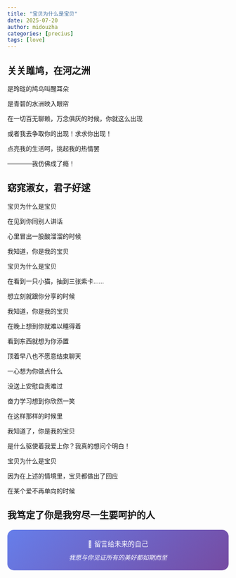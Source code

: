 ```yaml
---
title: "宝贝为什么是宝贝"
date: 2025-07-20
author: midouzha
categories: [precius]
tags: [love]
---
```


## 关关雎鸠，在河之洲

是玲珑的鸠鸟叫醒耳朵

是青碧的水洲映入眼帘

在一切百无聊赖，万念俱灰的时候，你就这么出现

或者我去争取你的出现！求求你出现！

点亮我的生活呵，挑起我的热情罢

————我仿佛成了瘾！

## 窈窕淑女，君子好逑

宝贝为什么是宝贝

在见到你同别人讲话

心里冒出一股酸溜溜的时候

我知道，你是我的宝贝

宝贝为什么是宝贝

在看到一只小猫，抽到三张紫卡……

想立刻就跟你分享的时候

我知道，你是我的宝贝

在晚上想到你就难以睡得着

看到东西就想为你添置

顶着早八也不愿意结束聊天

一心想为你做点什么

没送上安慰自责难过

奋力学习想到你欣然一笑

在这样那样的时候里

我知道了，你是我的宝贝

是什么驱使着我爱上你？我真的想问个明白！

宝贝为什么是宝贝

因为在上述的情境里，宝贝都做出了回应

在某个爱不再单向的时候

我笃定了你是我穷尽一生要呵护的人
---

<div style="text-align: center; padding: 20px; background: linear-gradient(135deg, #667eea 0%, #764ba2 100%); border-radius: 15px; color: white; margin: 20px 0;">
  <p style="margin: 0; font-size: 1.1em;">💌 留言给未来的自己</p>
  <p style="margin: 10px 0 0 0; font-style: italic;">我愿与你见证所有的美好都如期而至</p>
</div>